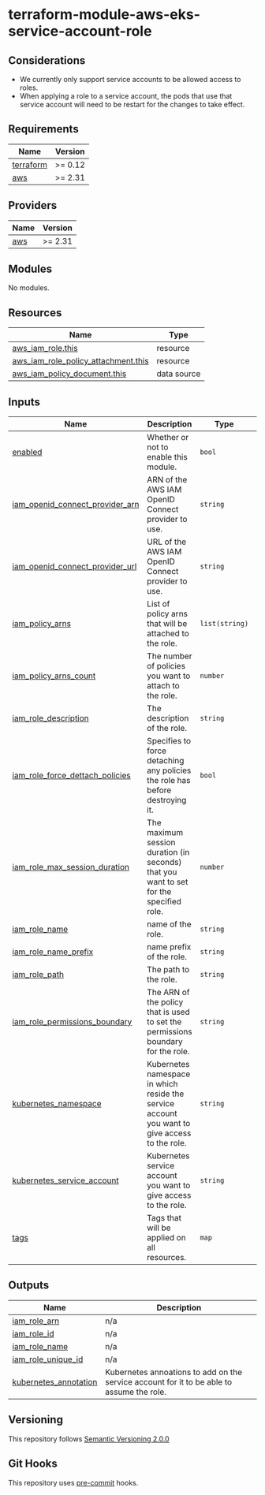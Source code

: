 # terraform-module-aws-eks-service-account-role

## Considerations

* We currently only support service accounts to be allowed access to roles.
* When applying a role to a service account, the pods that use that service account will need to be restart for the changes to take effect.

<!-- BEGINNING OF PRE-COMMIT-TERRAFORM DOCS HOOK -->
## Requirements

| Name | Version |
|------|---------|
| <a name="requirement_terraform"></a> [terraform](#requirement\_terraform) | >= 0.12 |
| <a name="requirement_aws"></a> [aws](#requirement\_aws) | >= 2.31 |

## Providers

| Name | Version |
|------|---------|
| <a name="provider_aws"></a> [aws](#provider\_aws) | >= 2.31 |

## Modules

No modules.

## Resources

| Name | Type |
|------|------|
| [aws_iam_role.this](https://registry.terraform.io/providers/hashicorp/aws/latest/docs/resources/iam_role) | resource |
| [aws_iam_role_policy_attachment.this](https://registry.terraform.io/providers/hashicorp/aws/latest/docs/resources/iam_role_policy_attachment) | resource |
| [aws_iam_policy_document.this](https://registry.terraform.io/providers/hashicorp/aws/latest/docs/data-sources/iam_policy_document) | data source |

## Inputs

| Name | Description | Type | Default | Required |
|------|-------------|------|---------|:--------:|
| <a name="input_enabled"></a> [enabled](#input\_enabled) | Whether or not to enable this module. | `bool` | `true` | no |
| <a name="input_iam_openid_connect_provider_arn"></a> [iam\_openid\_connect\_provider\_arn](#input\_iam\_openid\_connect\_provider\_arn) | ARN of the AWS IAM OpenID Connect provider to use. | `string` | n/a | yes |
| <a name="input_iam_openid_connect_provider_url"></a> [iam\_openid\_connect\_provider\_url](#input\_iam\_openid\_connect\_provider\_url) | URL of the AWS IAM OpenID Connect provider to use. | `string` | n/a | yes |
| <a name="input_iam_policy_arns"></a> [iam\_policy\_arns](#input\_iam\_policy\_arns) | List of policy arns that will be attached to the role. | `list(string)` | n/a | yes |
| <a name="input_iam_policy_arns_count"></a> [iam\_policy\_arns\_count](#input\_iam\_policy\_arns\_count) | The number of policies you want to attach to the role. | `number` | n/a | yes |
| <a name="input_iam_role_description"></a> [iam\_role\_description](#input\_iam\_role\_description) | The description of the role. | `string` | `null` | no |
| <a name="input_iam_role_force_dettach_policies"></a> [iam\_role\_force\_dettach\_policies](#input\_iam\_role\_force\_dettach\_policies) | Specifies to force detaching any policies the role has before destroying it. | `bool` | `null` | no |
| <a name="input_iam_role_max_session_duration"></a> [iam\_role\_max\_session\_duration](#input\_iam\_role\_max\_session\_duration) | The maximum session duration (in seconds) that you want to set for the specified role. | `number` | `null` | no |
| <a name="input_iam_role_name"></a> [iam\_role\_name](#input\_iam\_role\_name) | name of the role. | `string` | `null` | no |
| <a name="input_iam_role_name_prefix"></a> [iam\_role\_name\_prefix](#input\_iam\_role\_name\_prefix) | name prefix of the role. | `string` | `"external-role"` | no |
| <a name="input_iam_role_path"></a> [iam\_role\_path](#input\_iam\_role\_path) | The path to the role. | `string` | `null` | no |
| <a name="input_iam_role_permissions_boundary"></a> [iam\_role\_permissions\_boundary](#input\_iam\_role\_permissions\_boundary) | The ARN of the policy that is used to set the permissions boundary for the role. | `string` | `null` | no |
| <a name="input_kubernetes_namespace"></a> [kubernetes\_namespace](#input\_kubernetes\_namespace) | Kubernetes namespace in which reside the service account you want to give access to the role. | `string` | n/a | yes |
| <a name="input_kubernetes_service_account"></a> [kubernetes\_service\_account](#input\_kubernetes\_service\_account) | Kubernetes service account you want to give access to the role. | `string` | n/a | yes |
| <a name="input_tags"></a> [tags](#input\_tags) | Tags that will be applied on all resources. | `map` | `{}` | no |

## Outputs

| Name | Description |
|------|-------------|
| <a name="output_iam_role_arn"></a> [iam\_role\_arn](#output\_iam\_role\_arn) | n/a |
| <a name="output_iam_role_id"></a> [iam\_role\_id](#output\_iam\_role\_id) | n/a |
| <a name="output_iam_role_name"></a> [iam\_role\_name](#output\_iam\_role\_name) | n/a |
| <a name="output_iam_role_unique_id"></a> [iam\_role\_unique\_id](#output\_iam\_role\_unique\_id) | n/a |
| <a name="output_kubernetes_annotation"></a> [kubernetes\_annotation](#output\_kubernetes\_annotation) | Kubernetes annoations to add on the service account for it to be able to assume the role. |
<!-- END OF PRE-COMMIT-TERRAFORM DOCS HOOK -->

## Versioning
This repository follows [Semantic Versioning 2.0.0](https://semver.org/)

## Git Hooks
This repository uses [pre-commit](https://pre-commit.com/) hooks.
